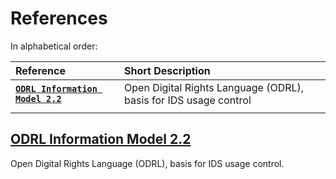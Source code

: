 # References

In alphabetical order:

|**Reference**| Short Description
|:---|:---|
|**[`ODRL Information Model 2.2`](https://www.w3.org/TR/odrl-model/)**| Open Digital Rights Language (ODRL), basis for IDS usage control
|||


## [ODRL Information Model 2.2](https://www.w3.org/TR/odrl-model/)

Open Digital Rights Language (ODRL), basis for IDS usage control.


